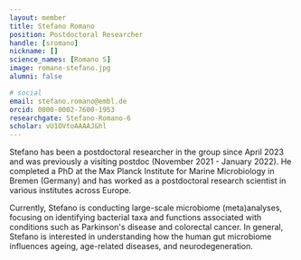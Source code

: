 ```yaml
---
layout: member
title: Stefano Romano
position: Postdoctoral Researcher
handle: [sromano]
nickname: []
science_names: [Romano S]
image: romano-stefano.jpg
alumni: false

# social
email: stefano.romano@embl.de
orcid: 0000-0002-7600-1953
researchgate: Stefano-Romano-6
scholar: vU1OVtoAAAAJ&hl
---
```


Stefano has been a postdoctoral researcher in the group since April 2023 and was previously a visiting postdoc (November 2021 - January 2022). He completed a PhD at the Max Planck Institute for Marine Microbiology in Bremen (Germany) and has worked as a postdoctoral research scientist in various institutes across Europe.

Currently, Stefano is conducting large-scale microbiome (meta)analyses, focusing on identifying bacterial taxa and functions associated with conditions such as Parkinson's disease and colorectal cancer. In general, Stefano is interested in understanding how the human gut microbiome influences ageing, age-related diseases, and neurodegeneration.
